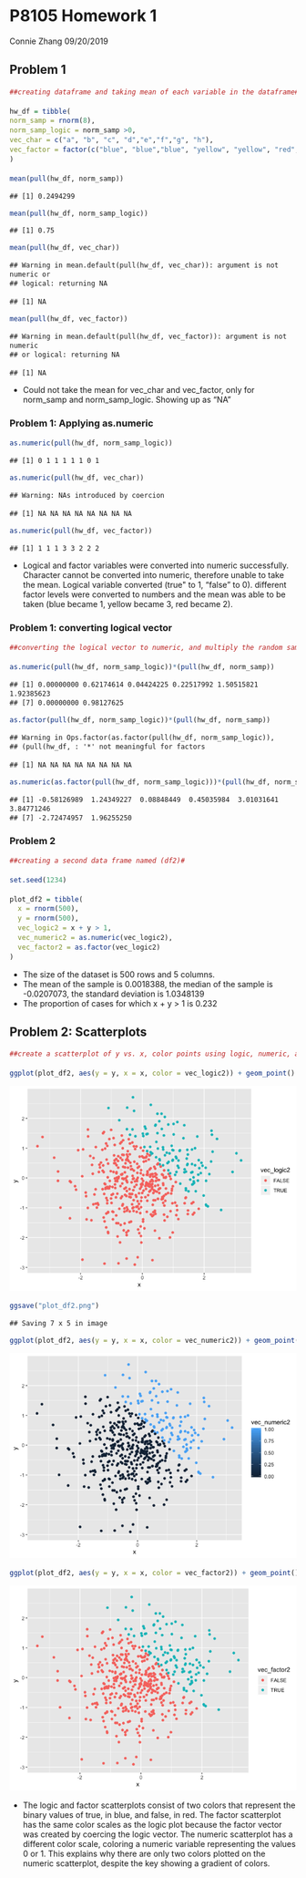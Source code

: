 P8105 Homework 1
================
Connie Zhang
09/20/2019

## Problem 1

``` r
##creating dataframe and taking mean of each variable in the dataframe#

hw_df = tibble(
norm_samp = rnorm(8),
norm_samp_logic = norm_samp >0,
vec_char = c("a", "b", "c", "d","e","f","g", "h"),
vec_factor = factor(c("blue", "blue","blue", "yellow", "yellow", "red","red", "red"))
)

mean(pull(hw_df, norm_samp))
```

    ## [1] 0.2494299

``` r
mean(pull(hw_df, norm_samp_logic))
```

    ## [1] 0.75

``` r
mean(pull(hw_df, vec_char))
```

    ## Warning in mean.default(pull(hw_df, vec_char)): argument is not numeric or
    ## logical: returning NA

    ## [1] NA

``` r
mean(pull(hw_df, vec_factor))
```

    ## Warning in mean.default(pull(hw_df, vec_factor)): argument is not numeric
    ## or logical: returning NA

    ## [1] NA

  - Could not take the mean for vec\_char and vec\_factor, only for
    norm\_samp and norm\_samp\_logic. Showing up as “NA”

### Problem 1: Applying as.numeric

``` r
as.numeric(pull(hw_df, norm_samp_logic))
```

    ## [1] 0 1 1 1 1 1 0 1

``` r
as.numeric(pull(hw_df, vec_char))
```

    ## Warning: NAs introduced by coercion

    ## [1] NA NA NA NA NA NA NA NA

``` r
as.numeric(pull(hw_df, vec_factor))
```

    ## [1] 1 1 1 3 3 2 2 2

  - Logical and factor variables were converted into numeric
    successfully. Character cannot be converted into numeric, therefore
    unable to take the mean. Logical variable converted (true" to 1,
    “false” to 0). different factor levels were converted to numbers
    and the mean was able to be taken (blue became 1, yellow became 3,
    red became
2).

### Problem 1: converting logical vector

``` r
##converting the logical vector to numeric, and multiply the random sample by the result, converting the logical vector to a factor, and multiply the random sample by the result, and convert the logical vector to a factor and then convert the result to numeric, and multiply the random sample by the result ##

as.numeric(pull(hw_df, norm_samp_logic))*(pull(hw_df, norm_samp))
```

    ## [1] 0.00000000 0.62174614 0.04424225 0.22517992 1.50515821 1.92385623
    ## [7] 0.00000000 0.98127625

``` r
as.factor(pull(hw_df, norm_samp_logic))*(pull(hw_df, norm_samp))
```

    ## Warning in Ops.factor(as.factor(pull(hw_df, norm_samp_logic)),
    ## (pull(hw_df, : '*' not meaningful for factors

    ## [1] NA NA NA NA NA NA NA NA

``` r
as.numeric(as.factor(pull(hw_df, norm_samp_logic)))*(pull(hw_df, norm_samp))
```

    ## [1] -0.58126989  1.24349227  0.08848449  0.45035984  3.01031641  3.84771246
    ## [7] -2.72474957  1.96255250

### Problem 2

``` r
##creating a second data frame named (df2)# 

set.seed(1234)

plot_df2 = tibble(
  x = rnorm(500),
  y = rnorm(500),
  vec_logic2 = x + y > 1,
  vec_numeric2 = as.numeric(vec_logic2),
  vec_factor2 = as.factor(vec_logic2)
)
```

  - The size of the dataset is 500 rows and 5 columns.
  - The mean of the sample is 0.0018388, the median of the sample is
    -0.0207073, the standard deviation is 1.0348139
  - The proportion of cases for which x + y \> 1 is
0.232

## Problem 2: Scatterplots

``` r
##create a scatterplot of y vs. x, color points using logic, numeric, and factor variables#

ggplot(plot_df2, aes(y = y, x = x, color = vec_logic2)) + geom_point()
```

![](p8105hw_1_cz2540_files/figure-gfm/problem2%20scatterplot-1.png)<!-- -->

``` r
ggsave("plot_df2.png")
```

    ## Saving 7 x 5 in image

``` r
ggplot(plot_df2, aes(y = y, x = x, color = vec_numeric2)) + geom_point()
```

![](p8105hw_1_cz2540_files/figure-gfm/problem2%20scatterplot-2.png)<!-- -->

``` r
ggplot(plot_df2, aes(y = y, x = x, color = vec_factor2)) + geom_point()
```

![](p8105hw_1_cz2540_files/figure-gfm/problem2%20scatterplot-3.png)<!-- -->

  - The logic and factor scatterplots consist of two colors that
    represent the binary values of true, in blue, and false, in red. The
    factor scatterplot has the same color scales as the logic plot
    because the factor vector was created by coercing the logic vector.
    The numeric scatterplot has a different color scale, coloring a
    numeric variable representing the values 0 or 1. This explains why
    there are only two colors plotted on the numeric scatterplot,
    despite the key showing a gradient of colors.
